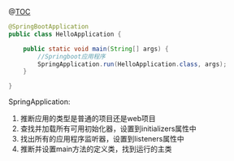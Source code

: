 ﻿@[TOC](目录)

```java
@SpringBootApplication
public class HelloApplication {

    public static void main(String[] args) {
        //Springboot应用程序
        SpringApplication.run(HelloApplication.class, args);
    }

}
```
SpringApplication:

 1. 推断应用的类型是普通的项目还是web项目
 2. 查找并加载所有可用初始化器，设置到initializers属性中
 3. 找出所有的应用程序监听器，设置到listeners属性中
 4. 推断并设置main方法的定义类，找到运行的主类



